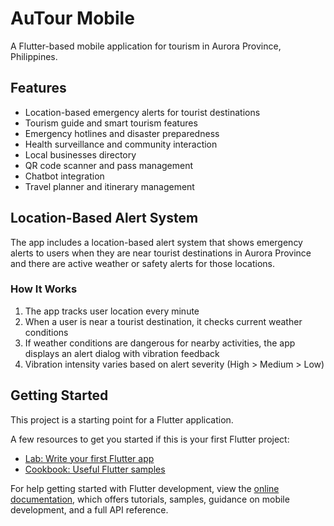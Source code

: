 # AuTour Mobile

A Flutter-based mobile application for tourism in Aurora Province, Philippines.

## Features

- Location-based emergency alerts for tourist destinations
- Tourism guide and smart tourism features
- Emergency hotlines and disaster preparedness
- Health surveillance and community interaction
- Local businesses directory
- QR code scanner and pass management
- Chatbot integration
- Travel planner and itinerary management

## Location-Based Alert System

The app includes a location-based alert system that shows emergency alerts to users when they are near tourist destinations in Aurora Province and there are active weather or safety alerts for those locations.

### How It Works

1. The app tracks user location every minute
2. When a user is near a tourist destination, it checks current weather conditions
3. If weather conditions are dangerous for nearby activities, the app displays an alert dialog with vibration feedback
4. Vibration intensity varies based on alert severity (High > Medium > Low)

## Getting Started

This project is a starting point for a Flutter application.

A few resources to get you started if this is your first Flutter project:

- [Lab: Write your first Flutter app](https://docs.flutter.dev/get-started/codelab)
- [Cookbook: Useful Flutter samples](https://docs.flutter.dev/cookbook)

For help getting started with Flutter development, view the
[online documentation](https://docs.flutter.dev/), which offers tutorials,
samples, guidance on mobile development, and a full API reference.
